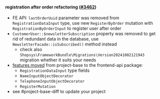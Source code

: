 #### registration after order refactoring ([#3462](https://github.com/shopsys/shopsys/pull/3462))

-   FE API: `lastOrderUuid` parameter was removed from `RegistrationDataInput` type, use new `RegisterByOrder` mutation with `RegistrationByOrderInput` to register user after order
-   `CustomerUser::$newsletterSubscription` property was removed to get rid of redundant data in the database, use `NewsletterFacade::isSubscribed()` method instead
    -   check also `Shopsys\FrameworkBundle\Migrations\Version20241002121943` migration whether it suits your needs
-   [features moved](#movement-of-features-from-project-base-to-packages) from project-base to the frontend-api package:
    -   `RegistrationDataInput` type fields
    -   `NameInputObjectDecorator`
    -   `TelephoneInputObjectDecorator`
    -   `RegisterMutation`
-   see #project-base-diff to update your project
